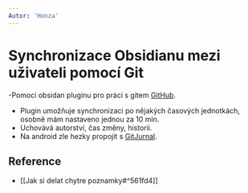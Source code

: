 ```yaml
---
Autor: 'Honza'
---
```


# Synchronizace Obsidianu mezi uživateli pomocí Git
-Pomocí obsidan pluginu pro práci s gitem [GitHub](https://github.com/denolehov/obsidian-git).

- Plugin umožňuje synchronizaci po nějakých časových jednotkách, osobně mám nastaveno jednou za 10 min.
- Uchovává autorství, čas změny, historii.
- Na android zle hezky propojit s [GitJurnal](https://gitjournal.io/).


## Reference
- [[Jak si delat chytre poznamky#^561fd4]]


 